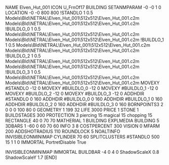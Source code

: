 NAME Elven_Hut_001
ICON U_FrnOf17
BUILDING
SETANMPARAM -0 -0 1 0
LOCATION -0 -0 800 800
!STANDLO      1 0.5 Models\Bld\NETRAL\Elven_Hut_001\512x512\Elven_Hut_001.c2m Models\Bld\NETRAL\Elven_Hut_001\512x512\Elven_Hut_001.c2m 
!BUILDLO_0    1 0.5 Models\Bld\NETRAL\Elven_Hut_001\512x512\Elven_Hut_001.c2m Models\Bld\NETRAL\Elven_Hut_001\512x512\Elven_Hut_001.c2m 
!BUILDLO_1    1 0.5 Models\Bld\NETRAL\Elven_Hut_001\512x512\Elven_Hut_001.c2m Models\Bld\NETRAL\Elven_Hut_001\512x512\Elven_Hut_001.c2m 
!BUILDLO_2    1 0.5 Models\Bld\NETRAL\Elven_Hut_001\512x512\Elven_Hut_001.c2m Models\Bld\NETRAL\Elven_Hut_001\512x512\Elven_Hut_001.c2m 
!BUILDLO_3    1 0.5 Models\Bld\NETRAL\Elven_Hut_001\512x512\Elven_Hut_001.c2m Models\Bld\NETRAL\Elven_Hut_001\512x512\Elven_Hut_001.c2m 
MOVEXY #STANDLO   -12 0
MOVEXY #BUILDLO_0 -12 0
MOVEXY #BUILDLO_1 -12 0
MOVEXY #BUILDLO_2 -12 0
MOVEXY #BUILDLO_3 -12 0
ADDHDIR #STANDLO 0 160
ADDHDIR #BUILDLO_0 0 160
ADDHDIR #BUILDLO_1 0 160
ADDHDIR #BUILDLO_2 0 160
ADDHDIR #BUILDLO_3 0 160
BORNPOINTS3 2 0 0 0 100 80 0
GEOMETRY 1 199 32
LIFE     3000
PRICE 1 STONE 1
BUILDSTAGES 300
PROTECTION 3 piercing 15 magical 15 chopping 15
RECTANGLE    40 0 70 70
MATHERIAL 1 BUILDING
EXPLMEDIA BUILDING 5
3DBARS 1 -60 0 60 70 60
INFO 3 8
COSTPERCENT 300
VISION 0
MFARM 200
ADDSHOTRADIUS 110
ROUNDLOCK 5
NOALTINFO
INVISIBLEONMINIMAP
CYLINDER 70 60
SPLITCLUSTERS #STANDLO 500 15 1 1 0
IMMORTAL
PortretDisable True

INVISIBLEONMINIMAP
IMMORTAL
BUILDBAR -4 0 4 0
ShadowScaleX 0.8
ShadowScaleY 1.7
[END]
